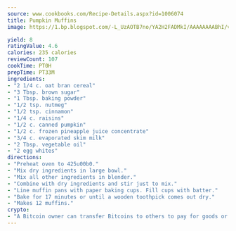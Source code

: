 ```yaml
---
source: www.cookbooks.com/Recipe-Details.aspx?id=1006074
title: Pumpkin Muffins
image: https://1.bp.blogspot.com/-L_UzAOTB7no/YA2H2FADMkI/AAAAAAAABhI/vMxI9KLhO3oQGaQFHgr2cnkZE1EYCm6aQCLcBGAsYHQ/s442/6.png

yield: 8
ratingValue: 4.6
calories: 235 calories
reviewCount: 107
cookTime: PT0H
prepTime: PT33M
ingredients:
- "2 1/4 c. oat bran cereal"
- "3 Tbsp. brown sugar"
- "1 Tbsp. baking powder"
- "1/2 tsp. nutmeg"
- "1/2 tsp. cinnamon"
- "1/4 c. raisins"
- "1/2 c. canned pumpkin"
- "1/2 c. frozen pineapple juice concentrate"
- "3/4 c. evaporated skim milk"
- "2 Tbsp. vegetable oil"
- "2 egg whites"
directions:
- "Preheat oven to 425u00b0."
- "Mix dry ingredients in large bowl."
- "Mix all other ingredients in blender."
- "Combine with dry ingredients and stir just to mix."
- "Line muffin pans with paper baking cups. Fill cups with batter."
- "Bake for 17 minutes or until a wooden toothpick comes out dry."
- "Makes 12 muffins."
crypto:
- "A Bitcoin owner can transfer Bitcoins to others to pay for goods or services."
---
```

